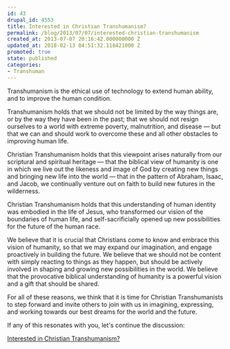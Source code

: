 ```yaml
---
id: 43
drupal_id: 4553
title: Interested in Christian Transhumanism?
permalink: /blog/2013/07/07/interested-christian-transhumanism
created_at: 2013-07-07 20:16:42.000000000 Z
updated_at: 2018-02-13 04:51:32.118421000 Z
promoted: true
state: published
categories:
- Transhuman
---
```

Transhumanism is the ethical use of technology to extend human ability, and to improve the human condition.

Transhumanism holds that we should not be limited by the way things are, or by the way they have been in the past; that we should not resign ourselves to a world with extreme poverty, malnutrition, and disease — but that we can and should work to overcome these and all other obstacles to improving human life.

Christian Transhumanism holds that this viewpoint arises naturally from our scriptural and spiritual heritage — that the biblical view of humanity is one in which we live out the likeness and image of God by creating new things and bringing new life into the world — that in the pattern of Abraham, Isaac, and Jacob, we continually venture out on faith to build new futures in the wilderness.

Christian Transhumanism holds that this understanding of human identity was embodied in the life of Jesus, who transformed our vision of the boundaries of human life, and self-sacrificially opened up new possibilities for the future of the human race.

We believe that it is crucial that Christians come to know and embrace this vision of humanity, so that we may expand our imagination, and engage proactively in building the future. We believe that we should not be content with simply reacting to things as they happen, but should be actively involved in shaping and growing new possibilities in the world. We believe that the provocative biblical understanding of humanity is a powerful vision and a gift that should be shared.

For all of these reasons, we think that it is time for Christian Transhumanists to step forward and invite others to join with us in imagining, expressing, and working towards our best dreams for the world and the future.  

If any of this resonates with you, let's continue the discussion:  

[Interested in Christian Transhumanism?](https://www.christiantranshumanism.org/)    

